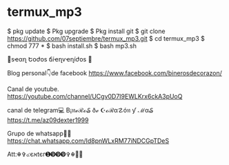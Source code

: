# termux_mp3

$ pkg update
$ Pkg upgrade
$ Pkg install git
$ git clone https://github.com/07septiembre/termux_mp3.git
$ cd termux_mp3
$ chmod 777 *
$ bash install.sh
$ bash mp3.sh

🌹sҽαղ Եօժօs ճíҽղѵҽղíժօs 🌹

Blog personal👇de facebook
https://www.facebook.com/binerosdecorazon/

Canal de youtube.
https://youtube.com/channel/UCgv0D7I9EWLKrx6ckA3pUoQ

canal de telegram💻
B¡ทℯℛℴ₷ ðℯ ☪️ℴℛα☡óท ƴ ℳα₷
https://t.me/az09dexter1999


Grupo de whatsapp🏴‍☠️
https://chat.whatsapp.com/Id8pnWLxRM77iNDCGpTDeS

Att:☬✞๔єאtєг➊➒➒➒✞☬🏴‍☠️
